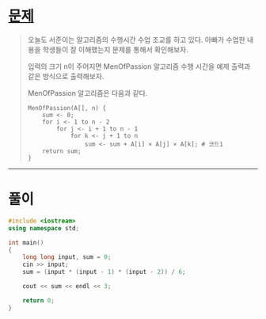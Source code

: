 # [문제](https://www.acmicpc.net/problem/24267 "#24267번")
  
> 오늘도 서준이는 알고리즘의 수행시간 수업 조교를 하고 있다. 아빠가 수업한 내용을 학생들이 잘 이해했는지 문제를 통해서 확인해보자.
> 
> 입력의 크기 n이 주어지면 MenOfPassion 알고리즘 수행 시간을 예제 출력과 같은 방식으로 출력해보자.
> 
> MenOfPassion 알고리즘은 다음과 같다.
>
> ```
> MenOfPassion(A[], n) {
>     sum <- 0;
>     for i <- 1 to n - 2
>         for j <- i + 1 to n - 1
>             for k <- j + 1 to n
>                 sum <- sum + A[i] × A[j] × A[k]; # 코드1
>     return sum;
> }
> ```
<hr/>

# 풀이

```cpp
#include <iostream>
using namespace std;

int main() 
{
    long long input, sum = 0;
    cin >> input;
    sum = (input * (input - 1) * (input - 2)) / 6;

    cout << sum << endl << 3;

    return 0;
}
```

